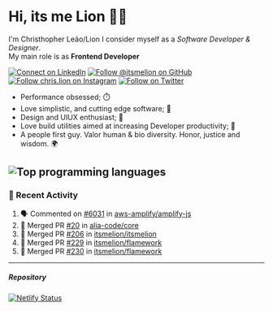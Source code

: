 # Hi, its me Lion 👋🦁

I'm Christhopher Leão/Lion
I consider myself as a _Software Developer & Designer_.<br/>My main role is as <b>Frontend Developer</b>
<br />

[![Connect on LinkedIn](https://img.shields.io/badge/--linkedin?label=LinkedIn&logo=LinkedIn&style=social)](https://www.linkedin.com/in/chrislion)
[![Follow @itsmelion on GitHub](https://img.shields.io/github/followers/itsmelion?label=follow%20%40itsmeLion&style=social)](https://github.com/itsmelion)
[![Follow chris.lion on Instagram](https://img.shields.io/badge/--instagram?label=@chris.lion&logo=Instagram&style=social)](https://instagram.com/chris.lion)
[![Follow on Twitter](https://img.shields.io/badge/--twitter?label=@ChrisLion_me&logo=Twitter&style=social)](https://twitter.com/chrislion_me)

- Performance obsessed; ⏱️
- Love simplistic, and cutting edge software; 📆
- Design and UIUX enthusiast; 🎨
- Love build utilities aimed at increasing Developer productivity; 🧰
- A people first guy. Valor human & bio diversity. Honor, justice and wisdom. 🌍

![Top programming languages](https://github-readme-stats.vercel.app/api/top-langs/?username=itsmelion&hide=php)
---
### 📰 Recent Activity

<!--START_SECTION:activity-->
1. 🗣 Commented on [#6031](https://github.com/aws-amplify/amplify-js/issues/6031) in [aws-amplify/amplify-js](https://github.com/aws-amplify/amplify-js)
2. 🎉 Merged PR [#20](https://github.com/alia-code/core/pull/20) in [alia-code/core](https://github.com/alia-code/core)
3. 🎉 Merged PR [#206](https://github.com/itsmelion/itsmelion/pull/206) in [itsmelion/itsmelion](https://github.com/itsmelion/itsmelion)
4. 🎉 Merged PR [#229](https://github.com/itsmelion/flamework/pull/229) in [itsmelion/flamework](https://github.com/itsmelion/flamework)
5. 🎉 Merged PR [#230](https://github.com/itsmelion/flamework/pull/230) in [itsmelion/flamework](https://github.com/itsmelion/flamework)
<!--END_SECTION:activity-->

___

##### Repository
[![Netlify Status](https://api.netlify.com/api/v1/badges/9e2e6136-1ab9-42fc-8d4e-188512d5d841/deploy-status)](https://app.netlify.com/sites/lion-portfolio/deploys)
